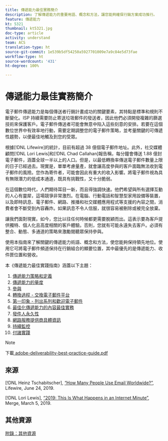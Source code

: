 ```yaml
---
title: 傳遞能力最佳實務簡介
description: 了解傳遞能力的重要用語、概念和方法，讓您能夠確保行銷方案成功推行。
feature: 傳遞能力
kt: 5321
thumbnail: kt5321.jpg
doc-type: article
activity: understand
team: ACS
translation-type: ht
source-git-commit: 1e539b5df54250a5927701009e7a9c84e5d73fae
workflow-type: ht
source-wordcount: '431'
ht-degree: 100%

---
```



# 傳遞能力最佳實務簡介

電子郵件傳遞能力是每個傳送者行銷計畫成功的關鍵要素，其特點是標準和規則不斷變化。ISP 持續需要防止寄送垃圾郵件的發送者，因此他們必須開發複雜的篩選技術來保護客戶。電子郵件傳送者可能會無意中陷入這些刻意的安排。若要在這個數位世界中有效率地行動，需要定期調整您的電子郵件策略，並考量關鍵的可傳遞性趨勢，以便最佳地觸及到您的受眾。

根據[!DNL Lifewire]的統計，目前有超過 38 億個電子郵件地址。此外，社交媒體顧問[!DNL Lori Lewis]和[!DNL Chad Callahan]報告稱，每分鐘會傳送 1.88 億封電子郵件，涵蓋全球一半以上的人口。但是，以最低轉換率傳送電子郵件數量上限的日子已經過去。現實是，單單考慮量產，就會讓高度參與的客戶面臨無法收到電子郵件的風險。您作為寄件者，可能會因此有重大的收入影響。將電子郵件視為具有無限潛力的低成本通道，既具有挑戰性，又十分脆弱。

在這個數位時代，人們期待耳目一新，而且得強調快速。他們希望與所有選擇互動的人心有靈犀，這場競爭非常激烈。在電腦、行動電話和智慧型家用設備等裝置，以及即時訊息、電子郵件、網路、推播和社交媒體應用程式等支援的內容之間，消費者會不斷受到內容轟炸。如果訊息不令人信服，就很容易被刪除或被完全放棄。

讓我們面對現實。如今，您比以往任何時候都更需要脫穎而出。這表示要為客戶提供獨特、個人化且高度相關的客戶體驗。否則，您就有可能永遠失去客戶。必須有整合、動態、多通道的策略來激勵閱聽眾保持參與。

使用本指南來了解關鍵的傳遞能力術語、概念和方法，使您能夠保持領先地位。使用它可將電子郵件頻道保持在行銷組合的顯要位置，其中最優先的是傳遞能力、收件匣位置和營收。

本《傳遞能力最佳實踐指南》涵蓋以下主題：

1. [傳遞能力策略和定義](/help/deliverability-strategy-and-definition.md)
2. [傳遞能力的量度](/help/metrics/metrics-overview.md)
3. [參與](/help/engagement.md)
4. [轉換過程 - 交換電子郵件平台](/help/transition-process/switching-email-platforms.md)
5. [第一印象 - 列出系列和歡迎電子郵件](/help/first-impressions/address-collection-and-list-growth.md)
6. [最佳化傳遞能力的內容最佳實務](/help/content-best-practices-for-optimal-delivery.md)
7. [發件人永久性](/help/sender-permanence.md)
8. [網路服務提供商具體資訊](/help/internet-service-provider-specifics/overview.md)
9. [持續監控](/help/ongoing-monitoring.md)
10. [付諸實踐](/help/putting-it-in-practice.md)

>[!NOTE]
>
>下載[ adobe-deliverability-best-practice-guide.pdf](/help/assets/adobe-deliverability-best-practice-guide.pdf)

## 來源

[!DNL Heinz Tschabitscher], [“How Many People Use Email Worldwide?”](https://www.lifewire.com/how-many-email-users-are-there-1171213), Lifewire, June 24, 2019.

[!DNL Lori Lewis], [“2019: This Is What Happens in an Internet Minute”](https://www.allaccess.com/merge/archive/29580/2019-this-is-what-happens-in-an-internet-minute), Merge, March 5, 2019.

## 其他資源

[附錄：其他資源](/help/additional-resources/general-resources.md)